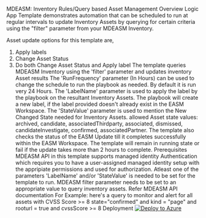 MDEASM: Inventory Rules/Query based Asset Management
Overview
Logic App Template demonstrates automation that can be scheduled to run at regular intervals to update Inventory Assets by querying for certain criteria using the "filter" parameter from your MDEASM Inventory.

Asset update options for this template are,
1. Apply labels
2. Change Asset Status
3. Do both Change Asset Status and Apply label
The template queries MDEASM Inventory using the 'filter' parameter and updates inventory Asset results
The 'RunFrequency' parameter (In Hours) can be used to change the schedule to run the playbook as needed. By default it is run very 24 Hours.
The 'LabelName' parameter is used to apply the label by the playbook on the resultant Inventory Assets. The playbook will create a new label, if the label provided doesn't already exist in the EASM Workspace.
The 'StateValue' parameter is used to mention the New Changed State needed for Inventory Assets. allowed Asset state values: archived, candidate, associatedThirdparty, associated, dismissed, candidateInvestigate, confirmed, associatedPartner.
The template also checks the status of the EASM Update till it completes successfully within the EASM Workspace.
The template will remain in running state or fail if the update takes more than 2 hours to complete. 
Prerequisites
MDEASM API in this template supports managed identity Authentication which requires you to have a user-assigned managed identity setup with the appripiate permissions and used for authorization.
Atleast one of the parameters 'LabelName' and/or 'StateValue' is needed to be set for the template to run.
MDEASM filter parameter needs to be set to an appropriate value to query inventory assets. Refer MDEASM API documentation For Example: here's a query to monitor and alert for all assets with CVSS Score >= 8 state="confirmed" and kind = "page" and rooturl = true and cvssScore >= 8
Deployment
[![Deploy to Azure](https://aka.ms/deploytoazurebutton)](https://portal.azure.com/#create/Microsoft.Template/uri/https%3A%2F%2Fraw.githubusercontent.com%2Frandallhuff%2FEASI%2Frefs%2Fheads%2Fmain%2FAutomation%2FInventory-Asset-Management%2FEASI-MI-Template.json)
